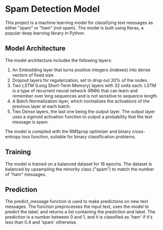 # Spam Detection Model
This project is a machine learning model for classifying text messages as either "spam" or "ham" (not spam). The model is built using Keras, a popular deep learning library in Python.

## Model Architecture
The model architecture includes the following layers:
1. An Embedding layer that turns positive integers (indexes) into dense vectors of fixed size.
2. Dropout layers for regularization, set to drop out 20% of the nodes.
3. Two LSTM (Long Short-Term Memory) layers with 32 units each. LSTM is a type of recurrent neural network (RNN) that can learn and remember over long sequences and is not sensitive to sequence length.
4. A Batch Normalization layer, which normalizes the activations of the previous layer at each batch.
5. Two Dense layers, the last one being the output layer. The output layer uses a sigmoid activation function to output a probability that the text message is spam.

The model is compiled with the RMSprop optimizer and binary cross-entropy loss function, suitable for binary classification problems.

## Training
The model is trained on a balanced dataset for 16 epochs. The dataset is balanced by upsampling the minority class ("spam") to match the number of "ham" messages.

## Prediction
The predict_message function is used to make predictions on new text messages. The function preprocesses the input text, uses the model to predict the label, and returns a list containing the prediction and label. The prediction is a number between 0 and 1, and it is classified as 'ham' if it's less than 0.4 and 'spam' otherwise.
